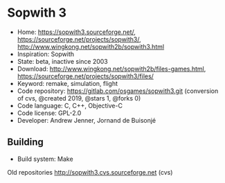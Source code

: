 # Sopwith 3

- Home: https://sopwith3.sourceforge.net/, https://sourceforge.net/projects/sopwith3/, http://www.wingkong.net/sopwith2b/sopwith3.html
- Inspiration: Sopwith
- State: beta, inactive since 2003
- Download: http://www.wingkong.net/sopwith2b/files-games.html, https://sourceforge.net/projects/sopwith3/files/
- Keyword: remake, simulation, flight
- Code repository: https://gitlab.com/osgames/sopwith3.git (conversion of cvs, @created 2019, @stars 1, @forks 0)
- Code language: C, C++, Objective-C
- Code license: GPL-2.0
- Developer: Andrew Jenner, Jornand de Buisonjé

## Building

- Build system: Make

Old repositories http://sopwith3.cvs.sourceforge.net (cvs)